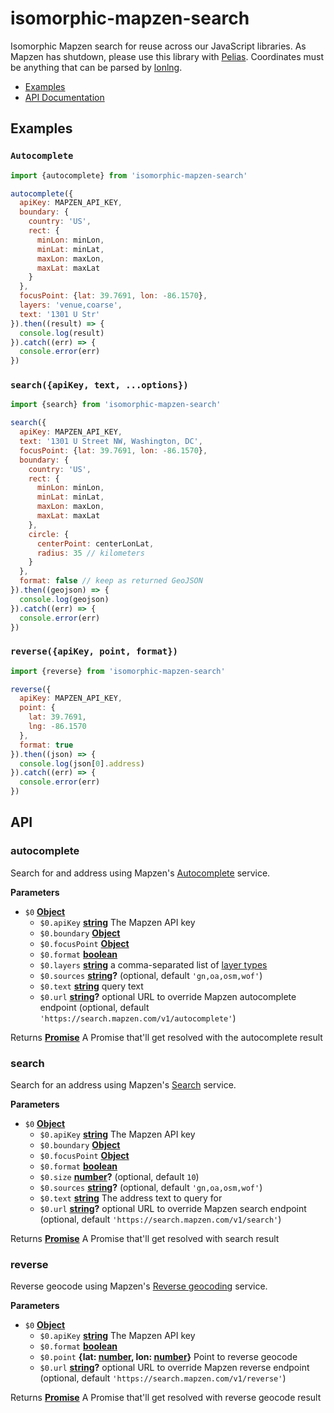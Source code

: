 # isomorphic-mapzen-search

Isomorphic Mapzen search for reuse across our JavaScript libraries. As Mapzen has shutdown, please use this library with [Pelias](https://pelias.io/). Coordinates must be anything that can be parsed by [lonlng](https://github.com/conveyal/lonlng).

-   [Examples](#examples)
-   [API Documentation](#api)

## Examples

### `Autocomplete`

```js
import {autocomplete} from 'isomorphic-mapzen-search'

autocomplete({
  apiKey: MAPZEN_API_KEY,
  boundary: {
    country: 'US',
    rect: {
      minLon: minLon,
      minLat: minLat,
      maxLon: maxLon,
      maxLat: maxLat
    }
  },
  focusPoint: {lat: 39.7691, lon: -86.1570},
  layers: 'venue,coarse',
  text: '1301 U Str'
}).then((result) => {
  console.log(result)
}).catch((err) => {
  console.error(err)
})
```

### `search({apiKey, text, ...options})`

```js
import {search} from 'isomorphic-mapzen-search'

search({
  apiKey: MAPZEN_API_KEY,
  text: '1301 U Street NW, Washington, DC',
  focusPoint: {lat: 39.7691, lon: -86.1570},
  boundary: {
    country: 'US',
    rect: {
      minLon: minLon,
      minLat: minLat,
      maxLon: maxLon,
      maxLat: maxLat
    },
    circle: {
      centerPoint: centerLonLat,
      radius: 35 // kilometers
    }
  },
  format: false // keep as returned GeoJSON
}).then((geojson) => {
  console.log(geojson)
}).catch((err) => {
  console.error(err)
})
```

### `reverse({apiKey, point, format})`

```js
import {reverse} from 'isomorphic-mapzen-search'

reverse({
  apiKey: MAPZEN_API_KEY,
  point: {
    lat: 39.7691,
    lng: -86.1570
  },
  format: true
}).then((json) => {
  console.log(json[0].address)
}).catch((err) => {
  console.error(err)
})
```

## API

<!-- Generated by documentation.js. Update this documentation by updating the source code. -->

### autocomplete

Search for and address using
Mapzen's [Autocomplete](https://mapzen.com/documentation/search/autocomplete/)
service.

**Parameters**

-   `$0` **[Object](https://developer.mozilla.org/en-US/docs/Web/JavaScript/Reference/Global_Objects/Object)** 
    -   `$0.apiKey` **[string](https://developer.mozilla.org/en-US/docs/Web/JavaScript/Reference/Global_Objects/String)** The Mapzen API key
    -   `$0.boundary` **[Object](https://developer.mozilla.org/en-US/docs/Web/JavaScript/Reference/Global_Objects/Object)** 
    -   `$0.focusPoint` **[Object](https://developer.mozilla.org/en-US/docs/Web/JavaScript/Reference/Global_Objects/Object)** 
    -   `$0.format` **[boolean](https://developer.mozilla.org/en-US/docs/Web/JavaScript/Reference/Global_Objects/Boolean)** 
    -   `$0.layers` **[string](https://developer.mozilla.org/en-US/docs/Web/JavaScript/Reference/Global_Objects/String)** a comma-separated list of
          [layer types](https://mapzen.com/documentation/search/autocomplete/#layers)
    -   `$0.sources` **[string](https://developer.mozilla.org/en-US/docs/Web/JavaScript/Reference/Global_Objects/String)?**  (optional, default `'gn,oa,osm,wof'`)
    -   `$0.text` **[string](https://developer.mozilla.org/en-US/docs/Web/JavaScript/Reference/Global_Objects/String)** query text
    -   `$0.url` **[string](https://developer.mozilla.org/en-US/docs/Web/JavaScript/Reference/Global_Objects/String)?** optional URL to override Mapzen autocomplete endpoint (optional, default `'https://search.mapzen.com/v1/autocomplete'`)

Returns **[Promise](https://developer.mozilla.org/en-US/docs/Web/JavaScript/Reference/Global_Objects/Promise)** A Promise that'll get resolved with the autocomplete result

### search

Search for an address using
Mapzen's [Search](https://mapzen.com/documentation/search/search/)
service.

**Parameters**

-   `$0` **[Object](https://developer.mozilla.org/en-US/docs/Web/JavaScript/Reference/Global_Objects/Object)** 
    -   `$0.apiKey` **[string](https://developer.mozilla.org/en-US/docs/Web/JavaScript/Reference/Global_Objects/String)** The Mapzen API key
    -   `$0.boundary` **[Object](https://developer.mozilla.org/en-US/docs/Web/JavaScript/Reference/Global_Objects/Object)** 
    -   `$0.focusPoint` **[Object](https://developer.mozilla.org/en-US/docs/Web/JavaScript/Reference/Global_Objects/Object)** 
    -   `$0.format` **[boolean](https://developer.mozilla.org/en-US/docs/Web/JavaScript/Reference/Global_Objects/Boolean)** 
    -   `$0.size` **[number](https://developer.mozilla.org/en-US/docs/Web/JavaScript/Reference/Global_Objects/Number)?**  (optional, default `10`)
    -   `$0.sources` **[string](https://developer.mozilla.org/en-US/docs/Web/JavaScript/Reference/Global_Objects/String)?**  (optional, default `'gn,oa,osm,wof'`)
    -   `$0.text` **[string](https://developer.mozilla.org/en-US/docs/Web/JavaScript/Reference/Global_Objects/String)** The address text to query for
    -   `$0.url` **[string](https://developer.mozilla.org/en-US/docs/Web/JavaScript/Reference/Global_Objects/String)?** optional URL to override Mapzen search endpoint (optional, default `'https://search.mapzen.com/v1/search'`)

Returns **[Promise](https://developer.mozilla.org/en-US/docs/Web/JavaScript/Reference/Global_Objects/Promise)** A Promise that'll get resolved with search result

### reverse

Reverse geocode using
Mapzen's [Reverse geocoding](https://mapzen.com/documentation/search/reverse/)
service.

**Parameters**

-   `$0` **[Object](https://developer.mozilla.org/en-US/docs/Web/JavaScript/Reference/Global_Objects/Object)** 
    -   `$0.apiKey` **[string](https://developer.mozilla.org/en-US/docs/Web/JavaScript/Reference/Global_Objects/String)** The Mapzen API key
    -   `$0.format` **[boolean](https://developer.mozilla.org/en-US/docs/Web/JavaScript/Reference/Global_Objects/Boolean)** 
    -   `$0.point` **{lat: [number](https://developer.mozilla.org/en-US/docs/Web/JavaScript/Reference/Global_Objects/Number), lon: [number](https://developer.mozilla.org/en-US/docs/Web/JavaScript/Reference/Global_Objects/Number)}** Point to reverse geocode
    -   `$0.url` **[string](https://developer.mozilla.org/en-US/docs/Web/JavaScript/Reference/Global_Objects/String)?** optional URL to override Mapzen reverse endpoint (optional, default `'https://search.mapzen.com/v1/reverse'`)

Returns **[Promise](https://developer.mozilla.org/en-US/docs/Web/JavaScript/Reference/Global_Objects/Promise)** A Promise that'll get resolved with reverse geocode result
